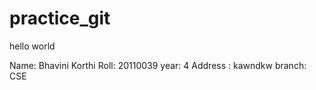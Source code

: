 # practice_git
hello world

Name: Bhavini Korthi
Roll: 20110039
year: 4
Address : kawndkw
branch: CSE

